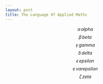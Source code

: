 ```yaml
---
layout: post
title: The Language Of Applied Maths
---
```


$$ \alpha  \, alpha$$ 
$$ \beta \, beta $$
$$ \gamma \, gamma $$
$$ \delta \, delta $$
$$ \epsilon \, epsilon $$
$$ \varepsilon \, varepsilon $$
$$ \zeta \, zeta $$
